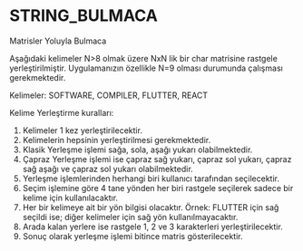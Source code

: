 # STRING_BULMACA

Matrisler Yoluyla Bulmaca

Aşağıdaki kelimeler N>8 olmak üzere NxN lik bir char matrisine rastgele yerleştirilmiştir.
Uygulamanızın özellikle N=9 olması durumunda çalışması gerekmektedir.

Kelimeler: SOFTWARE, COMPILER, FLUTTER, REACT

Kelime Yerleştirme kuralları:

1. Kelimeler 1 kez yerleştirilecektir.
2. Kelimelerin hepsinin yerleştirilmesi gerekmektedir.
3. Klasik Yerleşme işlemi sağa, sola, aşağı yukarı olabilmektedir.
4. Çapraz Yerleşme işlemi ise çapraz sağ yukarı, çapraz sol yukarı, çapraz sağ aşağı ve çapraz sol 
   yukarı olabilmektedir.
5. Yerleşme işlemlerinden herhangi biri kullanıcı tarafından seçilecektir.
6. Seçim işlemine göre 4 tane yönden her biri rastgele seçilerek sadece bir kelime için kullanılacaktır. 
7. Her bir kelimeye ait bir yön bilgisi olacaktır. Örnek: FLUTTER için sağ seçildi ise; diğer kelimeler 
   için sağ yön kullanılmayacaktır.
8. Arada kalan yerlere ise rastgele 1, 2 ve 3 karakterleri yerleştirilecektir.
9. Sonuç olarak yerleşme işlemi bitince matris gösterilecektir.
